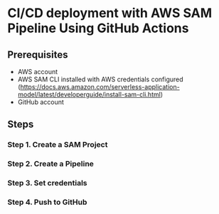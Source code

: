 # CI/CD deployment with AWS SAM Pipeline Using GitHub Actions

## Prerequisites
* AWS account
* AWS SAM CLI installed with AWS credentials configured (https://docs.aws.amazon.com/serverless-application-model/latest/developerguide/install-sam-cli.html)
* GitHub account

## Steps

### Step 1. Create a SAM Project

### Step 2. Create a Pipeline

### Step 3. Set credentials

### Step 4. Push to GitHub
